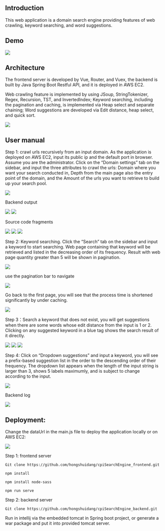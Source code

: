 ## Introduction
This web application is a domain search engine providing features of web crawling, keyword searching, and word suggestions. 

## Demo
![](cpiSearchEngine.gif)

## Architecture
The frontend server is developed by Vue, Router, and Vuex, the backend is built by Java Spring Boot Restful API, and it is deployed in AWS EC2.

Web crawling feature is implemented by using JSoup, StringTokenizer, Regex, Recursion, TST, and InvertedIndex; Keyword searching, including the pagination and caching, is implemented via Heap select and separate chaining; Word suggestions are developed via Edit distance, heap select, and quick sort.

<img src="readmeImage/1.png">

## User manual
Step 1: crawl urls recursively from an input domain. As the application is deployed on AWS EC2, input its public ip and the default port in browser. Assume you are the administrator. Click on the “Domain settings” tab on the sidebar, and input the three attributes to crawl the urls: Domain where you want your search conducted in, Depth from the main page also the entry point of the domain, and the Amount of the urls you want to retrieve to build up your search pool.

<img src="readmeImage/2.png">

Backend output

<img src="readmeImage/3.png">
<img src="readmeImage/4.png">

Source code fragments

<img src="readmeImage/5.png">
<img src="readmeImage/6.png">
<img src="readmeImage/7.png">

Step 2: Keyword searching. Click the “Search” tab on the sidebar and input a keyword to start searching. Web page containing that keyword will be retrieved and listed in the decreasing order of its frequency. Result with web page quantity greater than 5 will be shown in pagination.

<img src="readmeImage/8.png">

use the pagination bar to navigate

<img src="readmeImage/9.png">

Go back to the first page, you will see that the process time is shortened significantly by under caching.

<img src="readmeImage/10.png">

Step 3：Search a keyword that does not exist, you will get suggestions when there are some words whose edit distance from the input is 1 or 2. Clicking on any suggested keyword in a blue tag shows the search result of it directly.

<img src="readmeImage/11.png">
<img src="readmeImage/12.png">
<img src="readmeImage/13.png">

Step 4: Click on “Dropdown suggestions” and input a keyword, you will see a prefix-based suggestion list in the order to the descending order of their frequency. The dropdown list appears when the length of the input string is larger than 3, shows 5 labels maximumly, and is subject to change according to the input.

<img src="readmeImage/14.png">

Backend log

<img src="readmeImage/15.png">

## Deployment: 
Change the dataUrl in the main.js file to deploy the application locally or on AWS EC2:

<img src="readmeImage/16.png">

Step 1: frontend server
```
Git clone https://github.com/hongshuidang/cpiSearchEngine_frontend.git
```
```
npm install
```
```
npm install node-sass
```
```
npm run serve
```

Step 2: backend server
```
Git clone https://github.com/hongshuidang/cpiSearchEngine_backend.git
```
Run in intellij via the embedded tomcat in Spring boot project, or generate a war package and put it into provided tomcat server.

